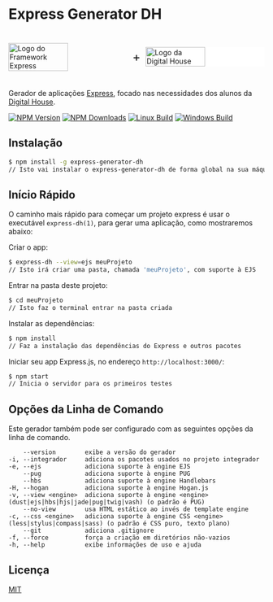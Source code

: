 # Express Generator DH

<div style="display: flex; justify-content: center; align-items: center;">
    <img src="https://i.cloudup.com/zfY6lL7eFa-3000x3000.png" width="50%" height="auto" alt="Logo do Framework Express"/>
    <p style="display: inline-block; padding: 10px; font-size: 1.5rem;">+</p>
    <img src="https://www.digitalhouse.com/ar/logo-DH.png" width="50%" alt="Logo da Digital House" style="background-color: #fff"/>
</div>

Gerador de aplicações [Express](https://www.npmjs.com/package/express), focado nas necessidades dos alunos da [Digital House](https://www.digitalhouse.com/br).

[![NPM Version][npm-image]][npm-url]
[![NPM Downloads][downloads-image]][downloads-url]
[![Linux Build][travis-image]][travis-url]
[![Windows Build][appveyor-image]][appveyor-url]

## Instalação

```sh
$ npm install -g express-generator-dh
// Isto vai instalar o express-generator-dh de forma global na sua máquina
```

## Início Rápido

O caminho mais rápido para começar um projeto express é usar o executável `express-dh(1)`, para gerar uma aplicação, como mostraremos abaixo:

Criar o app:

```bash
$ express-dh --view=ejs meuProjeto
// Isto irá criar uma pasta, chamada 'meuProjeto', com suporte à EJS
```

Entrar na pasta deste projeto:

```bash
$ cd meuProjeto
// Isto faz o terminal entrar na pasta criada
```

Instalar as dependências:

```bash
$ npm install
// Faz a instalação das dependências do Express e outros pacotes
```

Iniciar seu app Express.js, no endereço `http://localhost:3000/`:

```bash
$ npm start
// Inicia o servidor para os primeiros testes
```

## Opções da Linha de Comando

Este gerador também pode ser configurado com as seguintes opções da linha de comando.

        --version        exibe a versão do gerador
    -i, --integrador     adiciona os pacotes usados no projeto integrador
    -e, --ejs            adiciona suporte à engine EJS
        --pug            adiciona suporte à engine PUG
        --hbs            adiciona suporte à engine Handlebars
    -H, --hogan          adiciona suporte à engine Hogan.js
    -v, --view <engine>  adiciona suporte à engine <engine> (dust|ejs|hbs|hjs|jade|pug|twig|vash) (o padrão é PUG)
        --no-view        usa HTML estático ao invés de template engine
    -c, --css <engine>   adiciona suporte à engine CSS <engine> (less|stylus|compass|sass) (o padrão é CSS puro, texto plano)
        --git            adiciona .gitignore
    -f, --force          força a criação em diretórios não-vazios
    -h, --help           exibe informações de uso e ajuda

## Licença

[MIT](LICENSE)

[npm-image]: https://img.shields.io/npm/v/express-generator-dh.svg
[npm-url]: https://npmjs.org/package/express-generator-dh
[travis-image]: https://img.shields.io/travis/carvalholeo/generator-dh/master.svg?label=linux
[travis-url]: https://travis-ci.com/carvalholeo/generator-dh
[appveyor-image]: https://img.shields.io/appveyor/build/carvalholeo/generator-dh?label=windows
[appveyor-url]: https://ci.appveyor.com/project/carvalholeo/generator
[downloads-image]: https://img.shields.io/npm/dm/express-generator-dh
[downloads-url]: https://www.npmjs.com/package/express-generator-dh

